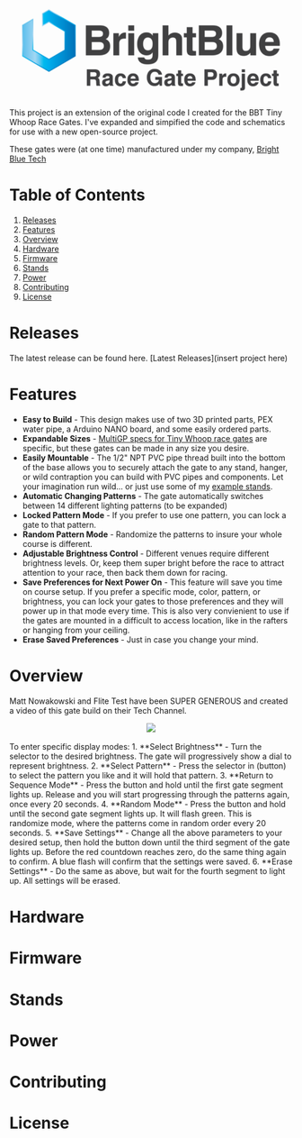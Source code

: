 # ![Logo](media/logo.png)

This project is an extension of the original code I created for the BBT Tiny Whoop Race Gates. 
I've expanded and simpified the code and schematics for use with a new open-source project.

These gates were (at one time) manufactured under my company, [Bright Blue Tech](https://www.facebook.com/BrightBlueDroneTech/)

# Table of Contents
1. [Releases](#releases)
2. [Features](#features)
3. [Overview](#overview)
4. [Hardware](#hardware)
5. [Firmware](#firmware)
6. [Stands](#stands)
7. [Power](#power)
8. [Contributing](#contributing)
9. [License](#license)

# Releases
The latest release can be found here. [Latest Releases](insert project here)

# Features
- **Easy to Build** - This design makes use of two 3D printed parts, PEX water pipe, a Arduino NANO board, and some easily ordered parts.
- **Expandable Sizes** - [MultiGP specs for Tiny Whoop race gates](https://drive.google.com/file/d/0BxRbCdCm27o1R1luRWhKbHprbDA/view?usp=sharing) are specific, but these gates can be made in any size you desire.
- **Easily Mountable** - The 1/2" NPT PVC pipe thread built into the bottom of the base allows you to securely attach the gate to any stand, hanger, or wild contraption you can build with PVC pipes and components. Let your imagination run wild... or just use some of my [example stands](#stands).
- **Automatic Changing Patterns** - The gate automatically switches between 14 different lighting patterns (to be expanded)
- **Locked Pattern Mode** - If you prefer to use one pattern, you can lock a gate to that pattern.
- **Random Pattern Mode** - Randomize the patterns to insure your whole course is different.
- **Adjustable Brightness Control** - Different venues require different brightness levels. Or, keep them super bright before the race to attract attention to your race, then back them down for racing.
- **Save Preferences for Next Power On** - This feature will save you time on course setup. If you prefer a specific mode, color, pattern, or brightness, you can lock your gates to those preferences and they will power up in that mode every time. This is also very convienient to use if the gates are mounted in a difficult to access location, like in the rafters or hanging from your ceiling.
- **Erase Saved Preferences** - Just in case you change your mind.

# Overview
Matt Nowakowski and Flite Test have been SUPER GENEROUS and created a video of this gate build on their Tech Channel. 
<p align="center">
    <a href="https://www.youtube.com/watch?v=???????????"><img src="https://img.youtube.com/vi/??????????????/0.jpg"></a>
</p>
To enter specific display modes:
1. **Select Brightness** - Turn the selector to the desired brightness. The gate will progressively show a dial to represent brightness.
2. **Select Pattern** - Press the selector in (button) to select the pattern you like and it will hold that pattern.
3. **Return to Sequence Mode** - Press the button and hold until the first gate segment lights up. Release and you will start progressing through the patterns again, once every 20 seconds.
4. **Random Mode** - Press the button and hold until the second gate segment lights up. It will flash green. This is randomize mode, where the patterns come in random order every 20 seconds.
5. **Save Settings** - Change all the above parameters to your desired setup, then hold the button down until the third segment of the gate lights up. Before the red countdown reaches zero, do the same thing again to confirm. A blue flash will confirm that the settings were saved.
6. **Erase Settings** - Do the same as above, but wait for the fourth segment to light up. All settings will be erased.

# Hardware

# Firmware

# Stands

# Power

# Contributing

# License

